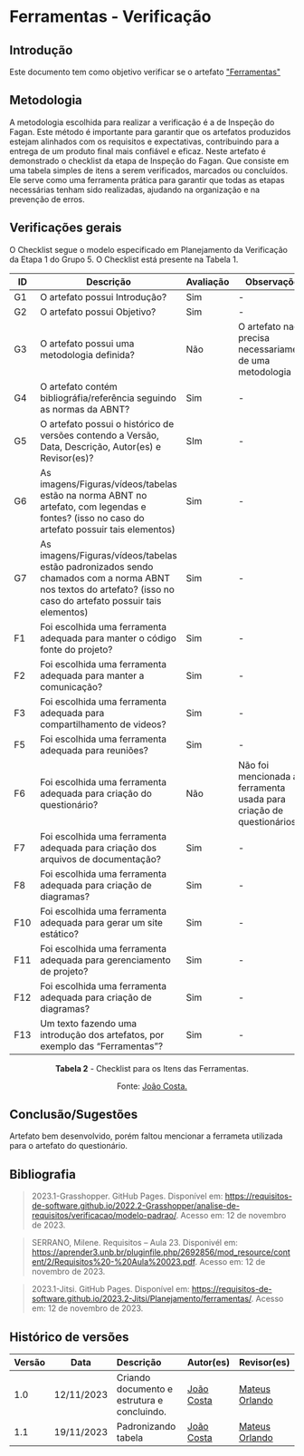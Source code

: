 # Ferramentas - Verificação

## Introdução
Este documento tem como objetivo verificar se o artefato ["Ferramentas"](https://requisitos-de-software.github.io/2023.2-Jitsi/Planejamento/ferramentas/)

## Metodologia

A metodologia escolhida para realizar a verificação é a de Inspeção do Fagan. Este método é importante para garantir que os artefatos produzidos estejam alinhados com os requisitos e expectativas, contribuindo para a entrega de um produto final mais confiável e eficaz. Neste artefato é demonstrado o checklist da etapa de Inspeção do Fagan. Que consiste em uma tabela simples de itens a serem verificados, marcados ou concluídos. Ele serve como uma ferramenta prática para garantir que todas as etapas necessárias tenham sido realizadas, ajudando na organização e na prevenção de erros.

## Verificações gerais
O Checklist segue o modelo especificado em Planejamento da Verificação da Etapa 1 do Grupo 5. O Checklist está presente na Tabela 1.

<center>

 ID | Descrição | Avaliação | Observações |
| ---| -------- | --------- | ------------ |
| G1  | O artefato possui Introdução? | Sim  | - |
| G2  | O artefato possui Objetivo? | Sim | - |
| G3  | O artefato possui uma metodologia definida? | Não | O artefato nao precisa necessariamente de uma metodologia |
| G4  | O artefato contém bibliográfia/referência seguindo as normas da ABNT? | Sim | - |
| G5  | O artefato possui o histórico de versões contendo a Versão, Data, Descrição, Autor(es) e Revisor(es)? | SIm | - |
| G6  | As imagens/Figuras/vídeos/tabelas estão na norma ABNT no artefato, com legendas e fontes? (isso no caso do artefato possuir tais elementos) | Sim | - |
| G7  | As imagens/Figuras/vídeos/tabelas estão padronizados sendo chamados com a norma ABNT nos textos do artefato? (isso no caso do artefato possuir tais elementos) | Sim | - |
| F1 | Foi escolhida uma ferramenta adequada para manter o código fonte do projeto? | Sim | - |
| F2 | Foi escolhida uma ferramenta adequada para manter a comunicação? | Sim | - |
| F3 | Foi escolhida uma ferramenta adequada para compartilhamento de videos? | Sim | - |
| F5 | Foi escolhida uma ferramenta adequada para reuniões? | Sim | - |
| F6 | Foi escolhida uma ferramenta adequada para criação do questionário? | Não | Não foi mencionada a ferramenta usada para criação de questionários |
| F7 | Foi escolhida uma ferramenta adequada para criação dos arquivos de documentação? | Sim | - |
| F8 | Foi escolhida uma ferramenta adequada para criação de diagramas? | Sim | - |
| F10 | Foi escolhida uma ferramenta adequada para gerar um site estático? | Sim | - |
| F11 | Foi escolhida uma ferramenta adequada para gerenciamento de projeto? | Sim | - |
| F12 | Foi escolhida uma ferramenta adequada para criação de diagramas? | Sim | - |
| F13 | Um texto fazendo uma introdução dos artefatos, por exemplo das “Ferramentas”? | Sim | - |

**Tabela 2** - Checklist para os Itens das Ferramentas.

Fonte: [João Costa.](https://github.com/jvcostta)

</center>

## Conclusão/Sugestões
Artefato bem desenvolvido, porém faltou mencionar a ferrameta utilizada para o artefato do questionário.

## Bibliografia

> 2023.1-Grasshopper. GitHub Pages. Disponível em: https://requisitos-de-software.github.io/2022.2-Grasshopper/analise-de-requisitos/verificacao/modelo-padrao/. Acesso em: 12 de novembro de 2023.

> SERRANO, Milene. Requisitos – Aula 23. Disponivél em: https://aprender3.unb.br/pluginfile.php/2692856/mod_resource/content/2/Requisitos%20-%20Aula%20023.pdf. Acesso em: 12 de novembro de 2023.

> 2023.1-Jitsi. GitHub Pages. Disponível em: https://requisitos-de-software.github.io/2023.2-Jitsi/Planejamento/ferramentas/. Acesso em: 12 de novembro de 2023.

## Histórico de versões
| Versão | Data       | Descrição                   | Autor(es)     | Revisor(es) |
|--------|------------|:-----------------------------|---------------|-------------|
| 1.0    | 12/11/2023 | Criando documento e estrutura e concluindo. |  [João Costa](https://github.com/jvcostta)   |  [Mateus Orlando](https://github.com/MateusPy)           |
| 1.1    | 19/11/2023 | Padronizando tabela |  [João Costa](https://github.com/jvcostta)   |  [Mateus Orlando](https://github.com/MateusPy)           |